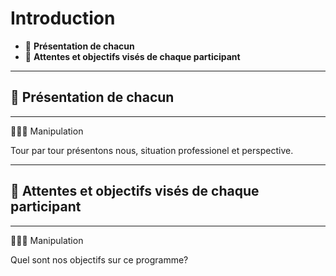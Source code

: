 # Introduction

*  🔖 **Présentation de chacun**
*  🔖 **Attentes et objectifs visés de chaque participant**

___

## 📑 Présentation de chacun

___

👨🏻‍💻 Manipulation

Tour par tour présentons nous, situation professionel et perspective.

___

## 📑 Attentes et objectifs visés de chaque participant

___

👨🏻‍💻 Manipulation

Quel sont nos objectifs sur ce programme?



